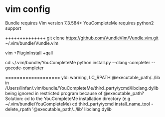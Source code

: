 vim config
===========

Bundle requires Vim version 7.3.584+
YouCompleteMe requires python2 support

++++++++++++++
git clone https://github.com/VundleVim/Vundle.vim.git ~/.vim/bundle/Vundle.vim

vim +PluginInstall +qall

cd ~/.vim/bundle/YouCompleteMe
python install.py  --clang-completer --gocode-completer

===================
yld: warning, LC_RPATH @executable_path/../lib in /Users/linfan/.vim/bundle/YouCompleteMe/third_party/ycmd/libclang.dylib being ignored in restricted program because of @executable_path?
Solution:
cd to the YouCompleteMe installation directory (e.g. ~/.vim/bundle/YouCompleteMe)
cd third_party/ycmd
install_name_tool -delete_rpath '@executable_path/../lib' libclang.dylib


